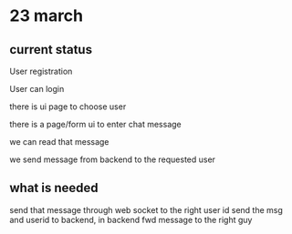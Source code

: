 # 23 march
## current status 
User registration

User can login

there is ui page to choose user 

there is a page/form ui to enter chat message

we can read that message

we send message from backend to the requested user

## what is needed
send that message through web socket to the right user id
send the msg and userid to backend,  in backend fwd message to the right guy